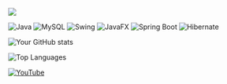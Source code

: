 ![](https://komarev.com/ghpvc/?username=renboy1222&color=green)

![Java](https://img.shields.io/badge/Java-ED8B00?style=for-the-badge&logo=java&logoColor=white)
![MySQL](https://img.shields.io/badge/MySQL-4479A1?style=for-the-badge&logo=mysql&logoColor=white)
![Swing](https://img.shields.io/badge/Swing-4682B4?style=for-the-badge&logo=java&logoColor=white)
![JavaFX](https://img.shields.io/badge/JavaFx-4682B4?style=for-the-badge&logo=java&logoColor=white)
![Spring Boot](https://img.shields.io/badge/SpringBoot-4682B4?style=for-the-badge&logo=java&logoColor=white)
![Hibernate](https://img.shields.io/badge/Hibernate-4682B4?style=for-the-badge&logo=java&logoColor=white)


![Your GitHub stats](https://github-readme-stats.vercel.app/api?username=renboy1222&show_icons=true&theme=radical)

![Top Languages](https://github-readme-stats.vercel.app/api/top-langs/?username=renboy1222&layout=compact&theme=radical)

[![YouTube](https://img.shields.io/badge/YouTube-red?style=flat&logo=youtube)](https://www.youtube.com/@javaprogrammingwithaldrin6583)




